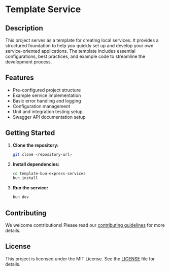 # Template Service

## Description

This project serves as a template for creating local services. It provides a structured foundation to help you quickly set up and develop your own service-oriented applications. The template includes essential configurations, best practices, and example code to streamline the development process.

## Features

-   Pre-configured project structure
-   Example service implementation
-   Basic error handling and logging
-   Configuration management
-   Unit and integration testing setup
-   Swagger API documentation setup

## Getting Started

1. **Clone the repository:**

    ```sh
    git clone <repository-url>
    ```

2. **Install dependencies:**

    ```sh
    cd template-bun-express-services
    bun install
    ```

3. **Run the service:**
    ```sh
    bun dev
    ```

## Contributing

We welcome contributions! Please read our [contributing guidelines](CONTRIBUTING.md) for more details.

## License

This project is licensed under the MIT License. See the [LICENSE](LICENSE) file for details.
